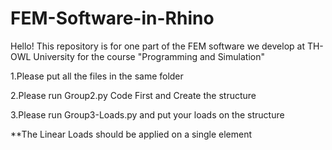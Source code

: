 # FEM-Software-in-Rhino
Hello!
This repository is for one part of the FEM software we develop at TH-OWL University for the course "Programming and Simulation"

1.Please put all the files in the same folder

2.Please run Group2.py Code First and Create the structure 

3.Please run Group3-Loads.py and put your loads on the structure

**The Linear Loads should be applied on a single element
